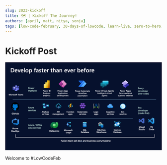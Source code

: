 ```yaml
---
slug: 2023-kickoff
title: 🗺 | Kickoff The Journey!
authors: [april, matt, nitya, sonja]
tags: [low-code-february, 30-days-of-lowcode, learn-live, zero-to-hero, ask-the-expert,fusion-teams, power-platform]
---
```


# Kickoff Post 

<!-- FIXME: banner image -->
![Technologies used for fusion development](01%20-%20Kickoff.png)

Welcome to #LowCodeFeb
